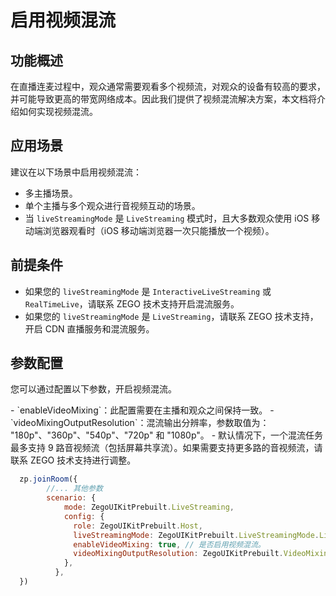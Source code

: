 # 启用视频混流

## 功能概述

在直播连麦过程中，观众通常需要观看多个视频流，对观众的设备有较高的要求，并可能导致更高的带宽网络成本。因此我们提供了视频混流解决方案，本文档将介绍如何实现视频混流。


## 应用场景

建议在以下场景中启用视频混流：

- 多主播场景。
- 单个主播与多个观众进行音视频互动的场景。
- 当 `liveStreamingMode` 是 `LiveStreaming` 模式时，且大多数观众使用 iOS 移动端浏览器观看时（iOS 移动端浏览器一次只能播放一个视频）。

## 前提条件
  - 如果您的 `liveStreamingMode` 是 `InteractiveLiveStreaming` 或 `RealTimeLive`，请联系 ZEGO 技术支持开启混流服务。
  - 如果您的 `liveStreamingMode` 是 `LiveStreaming`，请联系 ZEGO 技术支持，开启 CDN 直播服务和混流服务。
 
## 参数配置

您可以通过配置以下参数，开启视频混流。

<Warning title="注意">
- `enableVideoMixing`：此配置需要在主播和观众之间保持一致。
- `videoMixingOutputResolution`：混流输出分辨率，参数取值为： "180p"、"360p"、"540p"、"720p" 和 "1080p"。
- 默认情况下，一个混流任务最多支持 9 路音视频流（包括屏幕共享流）。如果需要支持更多路的音视频流，请联系 ZEGO 技术支持进行调整。
</Warning>



```js
  zp.joinRoom({
        //... 其他参数
        scenario: {
            mode: ZegoUIKitPrebuilt.LiveStreaming,
            config: {
              role: ZegoUIKitPrebuilt.Host,
              liveStreamingMode: ZegoUIKitPrebuilt.LiveStreamingMode.LiveStreaming,
              enableVideoMixing: true, // 是否启用视频混流。
              videoMixingOutputResolution: ZegoUIKitPrebuilt.VideoMixinOutputResolution._540P,// 视频混流输出分辨率。
            },
          },
  })
```
